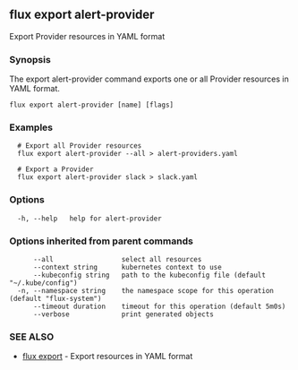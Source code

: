 ## flux export alert-provider

Export Provider resources in YAML format

### Synopsis

The export alert-provider command exports one or all Provider resources in YAML format.

```
flux export alert-provider [name] [flags]
```

### Examples

```
  # Export all Provider resources
  flux export alert-provider --all > alert-providers.yaml

  # Export a Provider
  flux export alert-provider slack > slack.yaml

```

### Options

```
  -h, --help   help for alert-provider
```

### Options inherited from parent commands

```
      --all                 select all resources
      --context string      kubernetes context to use
      --kubeconfig string   path to the kubeconfig file (default "~/.kube/config")
  -n, --namespace string    the namespace scope for this operation (default "flux-system")
      --timeout duration    timeout for this operation (default 5m0s)
      --verbose             print generated objects
```

### SEE ALSO

* [flux export](flux_export.md)	 - Export resources in YAML format

